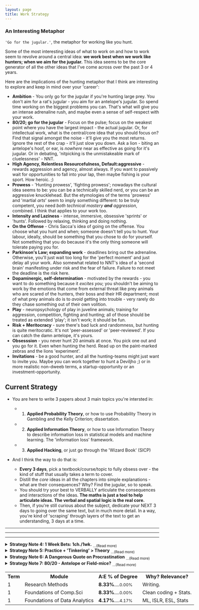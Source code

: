 ```yaml
---
layout: page
title: Work Strategy
---
```


### An Interesting Metaphor

`'Go for the jugular.'`, the metaphor for working like you hunt.

Some of the most interesting ideas of what to work on and how to work seem to revolve around a central idea: **we work best when we work like hunters; when we aim for the jugular.** This idea seems to be the core generator of all the other ideas that I've come across over the past 3 or 4 years.

Here are the implications of the hunting metaphor that I think are interesting to explore and keep in mind over your 'career':

* **Ambition** - You only go for the jugular if you're hunting large prey. You don't aim for a rat's jugular - you aim for an antelope's jugular. So spend time working on the biggest problems you can. That's what will give you an intense adrenaline rush, and maybe even a sense of self-respect with your work.
* **80/20; go for the jugular** - Focus on the pulse; focus on the weakest point where you have the largest impact - the actual jugular. Or, for intellectual work, what is the central/core idea that you should focus on? Find that signal amongst the noise - it'll give you the most returns. Ignore the rest of the crap - it'll just slow you down. Ask a lion - biting an antelope's hoof, or ear, is *nowhere* near as effective as going for it's jugular. Or in debating, 'nitpicking is the unmistakeable mark of cluelessness' - NNT.
* **High Agency, Relentless Resourcefulness, Default:aggressive** - rewards aggression and agency, almost always. If you want to passively wait for opportunities to fall into your lap, then maybe fishing is your sport. How heroic.  ;)
* **Prowess** - 'Hunting prowess', 'fighting prowess'; nowadays the cultural idea seems to be: you can be a technically skilled nerd, or you can be an aggressive knucklehead. But the etymologies of the terms 'prowess' and 'martial *arts*' seem to imply something different: to be truly competent, you need *both technical mastery **and** aggression*, combined. I think that applies to your work too. 
* **Intensity and Laziness** - intense, immersive, obsessive 'sprints' or 'hunts'. Followed by relaxing, thinking and doing nothing.
* **On the Offense** - Chris Sacca's idea of going on the offense. You choose what you hunt and when; someone doesn't tell you to hunt. Your labour, ideally, should be something that you chose to do for yourself. Not something that you do because it's the only thing someone will tolerate paying you for.
* **Parkinson's Law; expanding work** - deadlines bring out the adrenaline. Otherwise, you'll just wait too long for the 'perfect moment' and just delay all your work. Also somewhat related to NNT's idea of a 'second brain' manifesting under risk and the fear of failure. Failure to not meet the deadline is the risk here.
* **Dopaminergic, self-determination** - motivated by the rewards - you want to do something because it *excites you*; you shouldn't be aiming to work by the emotions that come from external threat like prey animals who are scared of the hunters, their boss and their HR department; most of what prey animals do is to *avoid* getting into trouble - very rarely do they chase something out of their own volition.
* **Play** - neuropsychology of play in juveline animals; training for aggression, competition, fighting and hunting; all of those should be treated as extended 'play'; it isn't work; it should be fun.
* **Risk + Meritocracy** - sure there's bad luck and randomness, but hunting is quite meritocratic. It's not 'peer-assessed' or 'peer-reviewed'. If you can catch the damn antelope, it's yours.
* **Obsesssion** - you never hunt 20 animals at once. You pick one out and you go for it. Even when hunting the herd. Read up on the paint-marked zebras and the lions 'experiment'.
* **Invitations** - be a good hunter, and all the hunting-teams might just want to invite you. Maybe you can work together to hunt a Deviljho ;) or in more realistic non-dweeb terms, a startup-opportunity or an investment-opportunity.


## Current Strategy

* You are here to write 3 papers about 3 main topics you're intersted in: 
  * 1. **Applied Probability Theory**, or how to use Probability Theory in Gambling and the Kelly Criterion; dissertation.
  * 2. **Applied Information Theory**, or how to use Information Theory to describe information loss in statistical models and machine learning. The 'information loss' framework. 
  * 3. **Applied Hacking**, or just go through the 'Wizard Book' (SICP)
  
* And I think the way to do that is:
  * **Every 3 days**, pick a textbook/course/topic to fully obsess over - the kind of stuff that usually takes a term to cover.
  * Distill the *core* ideas in all the chapters into simple explanations - what are their consequences? Why? Find the jugular, so to speak.
  * You should try your best to VERBALLY articulate the consequences and interactions of the ideas. **The maths is just a tool to help articulate ideas. The verbal and spatial logic is the real core.**
  * Then, if you're still curious about the subject, dedicate your NEXT 3 days to going over the same text, but in much more detail. In a way, you're kind of 'scraping' through layers of the text to get an understanding, 3 days at a time.


---
---
---

 
 
<details><summary> <b>Strategy Note 4: 1 Week Bets: 1ch./1wk.</b> <sub>...(Read more) </sub></summary>
  Planning out what material to study on the side and which topics to master over the year seems too 'totalitarian' for your sense of curiosity. It actually makes you feel a bit anxious and imprisoned by your own stupid plan. In fact, your natural sense of disobedience makes you want to ignore your own dumb plan and pretend like it doesn't exist ('procrastination', they call it). That's probably the same reason why everyone fails their New Year's Resolutions: it's too totalitarian and controlling. A whole year of your behaviour is being forced to obey a decision you made over a single week or so. 
  <br>
  Instead, what you *should* try to do is: <b>Make <u>1-week:1-chapter</u> bets</b>. At the start of every week, choose 1 chapter's worth of material from *any* book or topic that you're most curious about. Your goal that week is to master the knowledge and applications of that chapter, and then write a 1-page cheat-sheet/guide for that chapter to summarise the core principles. 1 week is enough time to learn a decent chunk of material, but short enough that if you choose the wrong chapter and regret it, you only lose 1 week of time. That's about 50 decent 'chapters' of knowledge per year, if you keep it up. 
  <br>
  <small>(Inspired by: <b>1.</b> 'Shape Up', by some of the guys from Basecamp/37Signals; talks about 6-week bets when deciding what project to work on next, and <b>2.</b> the idea of the 'Rational Flaneur' from Antifragile.)</small> 
</details>

<details><summary> <b>Strategy Note 5: Practice + 'Tinkering' > Theory</b> <sub>...(Read more) </sub></summary>
  Focus on building skills and intuition to build and research unknown ideas. Tinkering around and creating: that's the goal. Do NOT worry at all about theoretical formulae. Much of theory *follows* the invention that sparked the research. Not the other way round. The best researchers probably tinker around and invent things playfully and non-theoretically. <u>They usually come up with formal mathematical proofs AFTER the invention. </u> How else did they know what they were trying to prove? If you do not grasp the intuitive practical consequences of an idea, how can you formulate theory for it? By logically following and combining existing proofs? If it was that straightforwardly logical and un-playful, people would already have discovered the idea. 
</details>

<details><summary> <b>Strategy Note 6: A Dangerous Quote on Procrastination</b> <sub>...(Read more) </sub></summary>
 <i>'One of the most dangerous illusions you get from school is the idea that doing great things requires a lot of discipline. Most subjects are taught in such a boring way that it's only by discipline that you can flog yourself through them. So I was surprised when, early in college, I read a quote by Wittgenstein saying that he had no self-discipline and had never been able to deny himself anything, not even a cup of coffee.

Now I know a number of people who do great work, and it's the same with all of them. They have little discipline. They're all terrible procrastinators and find it almost impossible to make themselves do anything they're not interested in.'</i> - from <i>What You'll Wish You'd Known</i> by Paul Graham

</details>

<details><summary> <b>Strategy Note 7: 80/20 - Antelope or Field-mice?</b> <sub>...(Read more) </sub></summary>
  <i>'So ask yourself at the end of the day, 'Did I spend today chasing mice or hunting antelope?'</i>
  <br>
  An idea that Tim Ferriss talked about before. Are you hunting antelope or are you hunting field-mice? Are you focusing on chasing down the impactful targets and opportunities? Or did you just waste an entire day, week, month, or even sadly, an entire year, chasing nothing noteworthy?  
   </details>





<table style ="width:130%">
  <tr>
    <th> <b> Term </b> </th>
    <th> <b> Module </b> </th>
    <th> <b> A:E % of Degree </b> </th>
    <th> <b> Why? Relevance? </b> </th>
  </tr>
  <tr>
    <td> 1 </td>
    <td> Research Methods </td>
    <td> <b>8.33%</b>....<small>0.00% </small></td>
    <td> Writing. </td>
  </tr>
  <tr>
    <td> 1 </td>
    <td> Foundations of Comp.Sci </td>
    <td> <b>8.33%</b>....<small>0.00% </small></td>
    <td> Clean coding + Stats. </td>
  </tr>
  <tr>
    <td> 1 </td>
    <td> Foundations of Data Analytics </td>
    <td> <b>4.17%</b>....<small>4.17% </small></td>
    <td> ML, ISLR, ESL, Stats </td>
  </tr>
</table>
